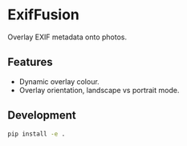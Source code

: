 # ExifFusion

Overlay EXIF metadata onto photos.

## Features
- Dynamic overlay colour.
- Overlay orientation, landscape vs portrait mode.

## Development
```bash
pip install -e .
```
